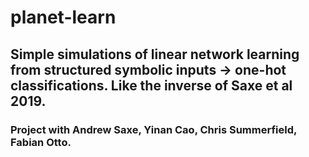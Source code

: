 # planet-learn
## Simple simulations of linear network learning from structured symbolic inputs -> one-hot classifications. Like the inverse of Saxe et al 2019.
### Project with Andrew Saxe, Yinan Cao, Chris Summerfield, Fabian Otto.
